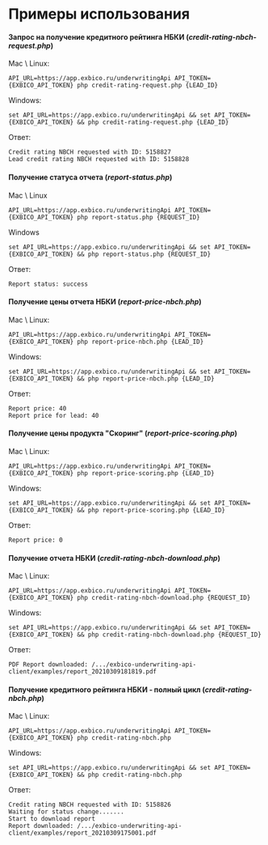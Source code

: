 # Примеры использования

#### Запрос на получение кредитного рейтинга НБКИ (*credit-rating-nbch-request.php*)
Mac \ Linux:
```
API_URL=https://app.exbico.ru/underwritingApi API_TOKEN={EXBICO_API_TOKEN} php credit-rating-request.php {LEAD_ID}
```
Windows:
```
set API_URL=https://app.exbico.ru/underwritingApi && set API_TOKEN={EXBICO_API_TOKEN} && php credit-rating-request.php {LEAD_ID}
```
Ответ:
```
Credit rating NBCH requested with ID: 5158827
Lead credit rating NBCH requested with ID: 5158828
```

#### Получение статуса отчета (*report-status.php*)
Mac \ Linux
```
API_URL=https://app.exbico.ru/underwritingApi API_TOKEN={EXBICO_API_TOKEN} php report-status.php {REQUEST_ID}
```
Windows
```
set API_URL=https://app.exbico.ru/underwritingApi && set API_TOKEN={EXBICO_API_TOKEN} && php report-status.php {REQUEST_ID}
```
Ответ:
```
Report status: success
```

#### Получение цены отчета НБКИ (*report-price-nbch.php*)
Mac \ Linux:
```
API_URL=https://app.exbico.ru/underwritingApi API_TOKEN={EXBICO_API_TOKEN} php report-price-nbch.php {LEAD_ID}
```
Windows:
```
set API_URL=https://app.exbico.ru/underwritingApi && set API_TOKEN={EXBICO_API_TOKEN} && php report-price-nbch.php {LEAD_ID}
```
Ответ:
```
Report price: 40
Report price for lead: 40
```

#### Получение цены продукта "Скоринг" (*report-price-scoring.php*)
Mac \ Linux:
```
API_URL=https://app.exbico.ru/underwritingApi API_TOKEN={EXBICO_API_TOKEN} php report-price-scoring.php {LEAD_ID}
```
Windows:
```
set API_URL=https://app.exbico.ru/underwritingApi && set API_TOKEN={EXBICO_API_TOKEN} && php report-price-scoring.php {LEAD_ID}
```
Ответ:
```
Report price: 0
```

#### Получение отчета НБКИ (*credit-rating-nbch-download.php*)
Mac \ Linux:
```
API_URL=https://app.exbico.ru/underwritingApi API_TOKEN={EXBICO_API_TOKEN} php credit-rating-nbch-download.php {REQUEST_ID}
```
Windows:
```
set API_URL=https://app.exbico.ru/underwritingApi && set API_TOKEN={EXBICO_API_TOKEN} && php credit-rating-nbch-download.php {REQUEST_ID}
```
Ответ:
```
PDF Report downloaded: /.../exbico-underwriting-api-client/examples/report_20210309181819.pdf
```

#### Получение кредитного рейтинга НБКИ &dash; полный цикл (*credit-rating-nbch.php*)
Mac \ Linux:
```
API_URL=https://app.exbico.ru/underwritingApi API_TOKEN={EXBICO_API_TOKEN} php credit-rating-nbch.php
```
Windows:
```
set API_URL=https://app.exbico.ru/underwritingApi && set API_TOKEN={EXBICO_API_TOKEN} && php credit-rating-nbch.php
```
Ответ:
```
Credit rating NBCH requested with ID: 5158826
Waiting for status change.......
Start to download report
Report downloaded: /.../exbico-underwriting-api-client/examples/report_20210309175001.pdf
```